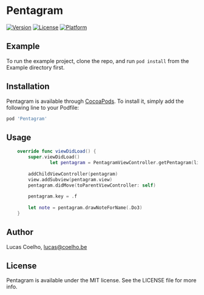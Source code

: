 # Pentagram

[![Version](https://img.shields.io/cocoapods/v/Pentagram.svg?style=flat)](http://cocoapods.org/pods/Pentagram)
[![License](https://img.shields.io/cocoapods/l/Pentagram.svg?style=flat)](http://cocoapods.org/pods/Pentagram)
[![Platform](https://img.shields.io/cocoapods/p/Pentagram.svg?style=flat)](http://cocoapods.org/pods/Pentagram)

## Example

To run the example project, clone the repo, and run `pod install` from the Example directory first.

## Installation

Pentagram is available through [CocoaPods](http://cocoapods.org). To install
it, simply add the following line to your Podfile:

```ruby
pod 'Pentagram'
```

## Usage
```swift
    override func viewDidLoad() {
        super.viewDidLoad()
                let pentagram = PentagramViewController.getPentagram(lineWidth: 5, spaceBetweenLines: 24, topPosition: 200)
        
        addChildViewController(pentagram)
        view.addSubview(pentagram.view)
        pentagram.didMove(toParentViewController: self)
        
        pentagram.key = .f
        
        let note = pentagram.drawNoteForName(.Do3)
    }
```
## Author

Lucas Coelho, lucas@coelho.be

## License

Pentagram is available under the MIT license. See the LICENSE file for more info.
